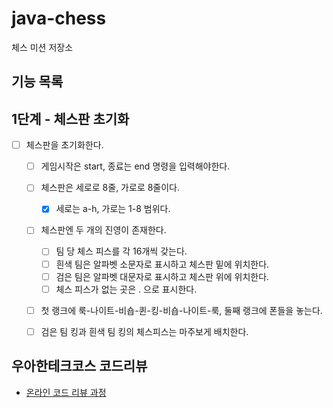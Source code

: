 # java-chess

체스 미션 저장소

## 기능 목록
## 1단계 - 체스판 초기화
- [ ]  체스판을 초기화한다.
    - [ ]  게임시작은 start, 종료는 end 명령을 입력해야한다.
    - [ ]  체스판은 세로로 8줄, 가로로 8줄이다.
        - [x] 세로는 a-h, 가로는 1-8 범위다.
    - [ ]  체스판엔 두 개의 진영이 존재한다.
        - [ ]  팀 당 체스 피스를 각 16개씩 갖는다.
        - [ ]  흰색 팀은 알파벳 소문자로 표시하고 체스판 밑에 위치한다.
        - [ ]  검은 팀은 알파벳 대문자로 표시하고 체스판 위에 위치한다.
        - [ ]  체스 피스가 없는 곳은 . 으로 표시한다.
    - [ ]  첫 랭크에 룩-나이트-비숍-퀸-킹-비숍-나이트-룩, 둘째 랭크에 폰들을 놓는다.
    - [ ]  검은 팀 킹과 흰색 팀 킹의 체스피스는 마주보게 배치한다.
    

## 우아한테크코스 코드리뷰

- [온라인 코드 리뷰 과정](https://github.com/woowacourse/woowacourse-docs/blob/master/maincourse/README.md)
